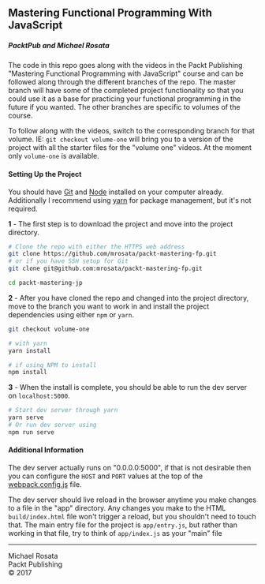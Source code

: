 ## Mastering Functional Programming With JavaScript
##### PacktPub and Michael Rosata

The code in this repo goes along with the videos in the Packt Publishing "Mastering Functional Programming with JavaScript" course and can be followed along through the different branches of the repo. The master branch will have some of the completed project functionality so that you could use it as a base for practicing your functional programming in the future if you wanted. The other branches are specific to volumes of the course.

To follow along with the videos, switch to the corresponding branch for that volume. IE: `git checkout volume-one` will bring you to a version of the project with all the starter files for the "volume one" videos. At the moment only `volume-one` is available.


#### Setting Up the Project

You should have [Git](https://git-scm.com/book/en/v2/Getting-Started-Installing-Git) and [Node](https://nodejs.org/en/download/) installed on your computer already. Additionally I recommend using [yarn](https://yarnpkg.org) for package management, but it's not required.
 
 **1** - The first step is to download the project and move into the project directory.
```bash
# Clone the repo with either the HTTPS web address
git clone https://github.com/mrosata/packt-mastering-fp.git
# or if you have SSH setup for Git
git clone git@github.com:mrosata/packt-mastering-fp.git

cd packt-mastering-jp
```

**2** - After you have cloned the repo and changed into the project directory, move to the branch you want to work in and install the project dependencies using either `npm` or `yarn`.

```sh
git checkout volume-one

# with yarn
yarn install

# if using NPM to install
npm install
```

**3** - When the install is complete, you should be able to run the dev server on `localhost:5000`.

```bash
# Start dev server through yarn
yarn serve
# Or run dev server using 
npm run serve
```


#### Additional Information

The dev server actually runs on "0.0.0.0:5000", if that is not desirable then you can configure the `HOST` and `PORT` values at the top of the [webpack.config.js](https://github.com/mrosata/packt-mastering-fp/blob/master/webpack.config.js) file. 

The dev server should live reload in the browser anytime you make changes to a file in the "app" directory. Any changes you make to the HTML `build/index.html` file won't trigger a reload, but you shouldn't need to touch that. The main entry file for the project is `app/entry.js`, but rather than working in that file, try to think of `app/index.js` as your "main" file

---
Michael Rosata<br>
Packt Publishing<br>
&copy; 2017
